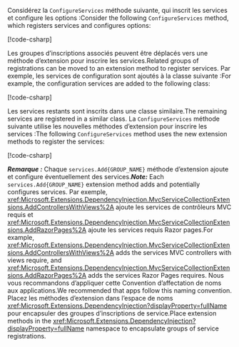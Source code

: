 <a name="csc"></a>

<span data-ttu-id="ee718-101">Considérez la `ConfigureServices` méthode suivante, qui inscrit les services et configure les options :</span><span class="sxs-lookup"><span data-stu-id="ee718-101">Consider the following `ConfigureServices` method, which registers services and configures options:</span></span>

[!code-csharp[](~/fundamentals/configuration/index/samples/3.x/ConfigSample/Startup2.cs?name=snippet)]

<span data-ttu-id="ee718-102">Les groupes d’inscriptions associés peuvent être déplacés vers une méthode d’extension pour inscrire les services.</span><span class="sxs-lookup"><span data-stu-id="ee718-102">Related groups of registrations can be moved to an extension method to register services.</span></span> <span data-ttu-id="ee718-103">Par exemple, les services de configuration sont ajoutés à la classe suivante :</span><span class="sxs-lookup"><span data-stu-id="ee718-103">For example, the configuration services are added to the following class:</span></span>

[!code-csharp[](~/fundamentals/configuration/index/samples/3.x/ConfigSample/Options/MyConfigServiceCollectionExtensions.cs)]

<span data-ttu-id="ee718-104">Les services restants sont inscrits dans une classe similaire.</span><span class="sxs-lookup"><span data-stu-id="ee718-104">The remaining services are registered in a similar class.</span></span> <span data-ttu-id="ee718-105">La `ConfigureServices` méthode suivante utilise les nouvelles méthodes d’extension pour inscrire les services :</span><span class="sxs-lookup"><span data-stu-id="ee718-105">The following `ConfigureServices` method uses the new extension methods to register the services:</span></span>

[!code-csharp[](~/fundamentals/configuration/index/samples/3.x/ConfigSample/Startup4.cs?name=snippet)]

<span data-ttu-id="ee718-106">**_Remarque :_** Chaque `services.Add{GROUP_NAME}` méthode d’extension ajoute et configure éventuellement des services.</span><span class="sxs-lookup"><span data-stu-id="ee718-106">**_Note:_** Each `services.Add{GROUP_NAME}` extension method adds and potentially configures services.</span></span> <span data-ttu-id="ee718-107">Par exemple, <xref:Microsoft.Extensions.DependencyInjection.MvcServiceCollectionExtensions.AddControllersWithViews%2A> ajoute les services de contrôleurs MVC requis et <xref:Microsoft.Extensions.DependencyInjection.MvcServiceCollectionExtensions.AddRazorPages%2A> ajoute les services requis Razor pages.</span><span class="sxs-lookup"><span data-stu-id="ee718-107">For example, <xref:Microsoft.Extensions.DependencyInjection.MvcServiceCollectionExtensions.AddControllersWithViews%2A> adds the services MVC controllers with views require, and <xref:Microsoft.Extensions.DependencyInjection.MvcServiceCollectionExtensions.AddRazorPages%2A> adds the services Razor Pages requires.</span></span> <span data-ttu-id="ee718-108">Nous vous recommandons d’appliquer cette Convention d’affectation de noms aux applications.</span><span class="sxs-lookup"><span data-stu-id="ee718-108">We recommended that apps follow this naming convention.</span></span> <span data-ttu-id="ee718-109">Placez les méthodes d’extension dans l’espace de noms <xref:Microsoft.Extensions.DependencyInjection?displayProperty=fullName> pour encapsuler des groupes d’inscriptions de service.</span><span class="sxs-lookup"><span data-stu-id="ee718-109">Place extension methods in the <xref:Microsoft.Extensions.DependencyInjection?displayProperty=fullName> namespace to encapsulate groups of service registrations.</span></span>
